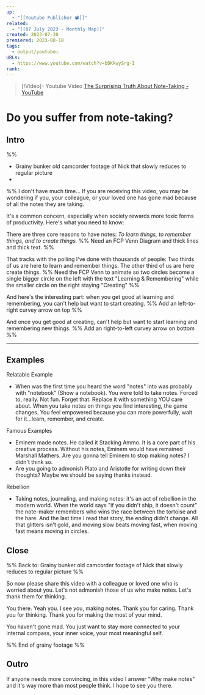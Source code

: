```yaml
---
up:
  - "[[Youtube Publisher 📽]]"
related:
  - "[[07 July 2023 - Monthly Map]]"
created: 2023-07-30
premiered: 2023-08-18
tags:
  - output/youtube☑️
URLs:
  - https://www.youtube.com/watch?v=bDKkwySrg-I
rank:
---
```


> [!Video]- Youtube Video
> [The Surprising Truth About Note-Taking - YouTube](https://www.youtube.com/watch?v=bDKkwySrg-I)

# Do you suffer from note-taking?

## Intro
%% 
- Grainy bunker old camcorder footage of Nick that slowly reduces to regular picture 
- 
%%
I don't have much time...
If you are receiving this video, you may be wondering if you, your colleague, or your loved one has gone mad because of all the notes they are taking.

It's a common concern, especially when society rewards more toxic forms of productivity. Here's what you need to know:

There are three core reasons to have notes: *To learn things, to remember things, and to create things.* %% Need an FCP Venn Diagram and thick lines and thick text. %%

That tracks with the polling I've done with thousands of people: Two thirds of us are here to learn and remember things. The other third of us are here create things. %% Need the FCP Venn to animate so two circles become a single bigger circle on the left with the text "Learning & Remembering" while the smaller circle on the right staying "Creating" %%

And here's the interesting part: when you get good at learning and remembering, you can't help but want to start creating. %% Add an left-to-right curvey arrow on top %%

And once you get good at creating, can't help but want to start learning and remembering new things. %% Add an right-to-left curvey arrow on bottom %%

---

## Examples
Relatable Example

- When was the first time you heard the word "notes" into was probably with "notebook" (Show a notebook). You were told to take notes. Forced to, really. Not fun. Forget that. Replace it with something YOU care about. When you take notes on things you find interesting, the game changes. You feel empowered because you can more powerfully, wait for it...learn, remember, and create.

Famous Examples

- Eminem made notes. He called it Stacking Ammo. It is a core part of his creative process. Without his notes, Eminem would have remained Marshall Mathers. Are you gonna tell Eminem to stop making notes? I didn't think so.
- Are you going to admonish Plato and Aristotle for writing down their thoughts? Maybe we should be saying thanks instead.

Rebellion

- Taking notes, journaling, and making notes: it's an act of rebellion in the modern world. When the world says "if you didn't ship, it doesn't count" the note-maker remembers who wins the race between the tortoise and the hare. And the last time I read that story, the ending didn't change. All that glitters isn't gold, and moving slow beats moving fast, when moving fast means moving in circles. 

## Close
%% 
Back to: Grainy bunker old camcorder footage of Nick that slowly reduces to regular picture 
%%

So now please share this video with a colleague or loved one who is worried about you. Let's not admonish those of us who make notes. Let's thank them for thinking.

You there. Yeah you. I see you, making notes. Thank you for caring. Thank you for thinking. Thank you for making the most of your mind.

You haven't gone mad. You just want to stay more connected to your internal compass, your inner voice, your most meaningful self. 

%% 
End of grainy footage
%%
## Outro
If anyone needs more convincing, in this video I answer "Why make notes" and it's way more than most people think. I hope to see you there.